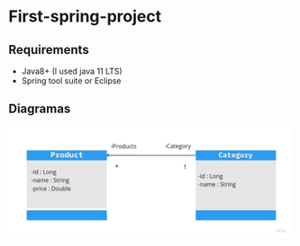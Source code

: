 # First-spring-project
## Requirements
- Java8+ (I used java 11 LTS)
- Spring tool suite or Eclipse
## Diagramas
![UML](conceptualModel.jpg)
